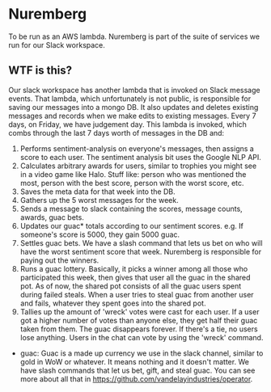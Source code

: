 # Nuremberg

To be run as an AWS lambda. Nuremberg is part of the suite of services we run
for our Slack workspace.

## WTF is this?
Our slack workspace has another lambda that is invoked on Slack
message events. That lambda, which unfortunately is not public, is responsible
for saving our messages into a mongo DB. It also updates and deletes existing
messages and records when we make edits to existing messages. Every 7 days, on
Friday, we have judgement day. This lambda is invoked, which combs through the
last 7 days worth of messages in the DB and:

1. Performs sentiment-analysis on everyone's messages, then assigns a score to
   each user. The sentiment analysis bit uses the Google NLP API.
2. Calculates arbitrary awards for users, similar to trophies you might see in a
   video game like Halo. Stuff like: person who was mentioned the most, person
   with the best score, person with the worst score, etc.
3. Saves the meta data for that week into the DB.
4. Gathers up the 5 worst messages for the week.
5. Sends a message to slack containing the scores, message counts, awards, guac
   bets.
5. Updates our guac* totals according to our sentiment scores. e.g. If someone's
   score is 5000, they gain 5000 guac.
7. Settles guac bets. We have a slash command that lets us bet on who will have
   the worst sentiment score that week. Nuremberg is responsible for paying out
   the winners.
8. Runs a guac lottery. Basically, it picks a winner among all those who
   participated this week, then gives that user all the guac in the shared pot.
   As of now, the shared pot consists of all the guac users spent during failed
   steals. When a user tries to steal guac from another user and fails, whatever
   they spent goes into the shared pot.
9. Tallies up the amount of 'wreck' votes were cast for each user. If a user got
   a higher number of votes than anyone else, they get half their guac taken
   from them. The guac disappears forever. If there's a tie, no users lose
   anything. Users in the chat can vote by using the 'wreck' command.

* guac: Guac is a made up currency we use in the slack channel, similar to gold
  in WoW or whatever. It means nothing and it doesn't matter. We have slash
  commands that let us bet, gift, and steal guac. You can see more about all
  that in https://github.com/vandelayindustries/operator.

